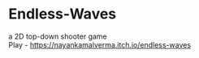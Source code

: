 # Endless-Waves
a 2D top-down shooter game <br>
Play - https://nayankamalverma.itch.io/endless-waves
